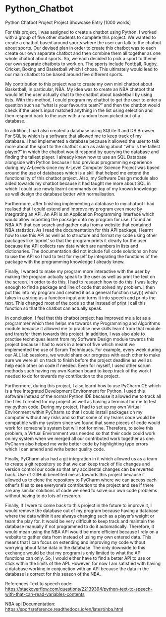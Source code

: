 # Python_Chatbot
Python Chatbot Project
Project Showcase Entry [1000 words]

For this project, I was assigned to create a chatbot using Python. I worked with a group of five
other students to complete this project. We wanted to create a chatbot based around sports
where the user can talk to the chatbot about sports. Our devised plan in order to create this
chatbot was to each create our own separate chatbot and then combine them all together as
one whole chatbot about sports. So, we each decided to pick a sport to theme our own separate
chatbots to work on. The sports include Football, Rugby, Cricket, Boxing and Basketball which I
chose. This ultimately would lead to our main chatbot to be based around five different sports.

My contribution to this project was to create my own mini chatbot about Basketball, in particular,
NBA. My idea was to create an NBA chatbot that would let the user actually chat to the chatbot
about basketball by using lists. With this method, I could program my chatbot to get the user to
enter a question such as “what is your favourite team?” and then the chatbot would check if the
user’s input matched anything in the list using selection and then respond back to the user with
a random team picked out of a database.

In addition, I had also created a database using SQLite 3 and DB Browser For SQLite which is a
software that allowed me to keep track of my database. I had implemented a database because
it allowed the user to talk more about the sport to the chatbot such as asking about “who is the
tallest player?” in which the chatbot would respond by querying the database and finding the
tallest player. I already knew how to use an SQL Database alongside with Python because I had
previous programming experience during my A-Levels since my A-Level Computer Science
Project was based around the use of databases which is a skill that helped me extend the
functionality of this chatbot project. Also, my Software Design module also aided towards my
chatbot because it had taught me more about SQL in which I could use newly learnt commands
on top of my known knowledge as well design the database better with normalisation.

Furthermore, after finishing implementing a database to my chatbot I had realised that I could
extend and improve my program even more by integrating an API. An API is an Application
Programming Interface which would allow importing the package onto my program for use. I
found an NBA API that can search and gather data from a website that contained NBA
statistics. As I read the documentation for this API package, I learnt how to use this API as well
as to structure and format my code using other packages like ‘pprint’ so that the program prints
it clearly for the user because the API collects raw data which are numbers in lists and
dictionaries. The documentation did not include full code solutions on how to use the API so I
had to test for myself by integrating the functions of the package with the programming
knowledge I already knew.

Finally, I wanted to make my program more interactive with the user by making the program
actually speak to the user as well as print the text on the screen. In order to do this, I had to
research how to do this. I was lucky enough to find a package and line of code that solved my
problem. I then put this into my program and created it as a general function (say()) which takes
in a string as a function input and turns it into speech and prints the text. This changed most of
the code so that instead of print I call this function so that the chatbot can actually speak.

In conclusion, I feel that this chatbot project has improved me a lot as a programmer which then
helps me towards my Programming and Algorithms module because it allowed me to practise
new skills learnt from that module and transfer them towards this project. In addition, I was also
able to practise techniques learnt from my Software Design module towards this project
because I had to work in a team of five which meant we implemented the use of Scrum
Techniques. For example, every week during our ALL lab sessions, we would share our
progress with each other to make sure we were all on track to finish before the project deadline
as well as help each other on code if needed. Even for myself, I used other scrum methods
such having my own Kanban board to keep track of the work I needed to do for towards my
contribution to the project.

Furthermore, during this project, I also learnt how to use PyCharm CE which is a free Integrated
Development Environment for Python. I used this software instead of the normal Python IDE
because it allowed me to track all the files I created for my project as well as having a terminal
for me to test my python code. During my project, I had to set up my own Virtual Environment
within PyCharm so that I could install packages on my computer without any risks and so that
some of my teams code would be compatible with my system since we found that some pieces
of code would work for someone's system but will not for mine. Therefore, to solve this problem,
a Virtual Environment was needed so that their code could work on my system when we
merged all our contributed work together as one. PyCharm also helped me write better code by
highlighting typo errors which I can amend and write better quality code.

Finally, PyCharm also had a git integration in it which allowed us as a team to create a git
repository so that we can keep track of file changes and version control our code so that any
accidental changes can be reverted back. Use of GitHub benefited me as towards this project
because it allowed us to clone the repository to PyCharm where we can access each other's
files to see everyone’s contribution to the project and see if there are any similar solutions of
code we need to solve our own code problems without having to do lots of research.

Finally, If I were to come back to this project in the future to improve it, I would remove the database out of
my program because having a database where the data within it are always changing such as a player’s
weight or team the play for. It would be very difficult to keep track and maintain the database manually if not
programmed to do it automatically. Therefore, it would mean using the NBA API would be more efficient
because I rely on a website to gather data from instead of using my own entered data. This means that I
can focus on extending and improving my code without worrying about false data in the database. The only
downside to this exchange would be that my program is only limited to what the API functions can only. So,
I would either have to find a better API to use or stick within the limits of the API. However, for now I am
satisfied with having a database working in conjunction with an API because the data in the database is
correct for this season of the NBA.

References
Text to speech code:
https://stackoverflow.com/questions/22139394/python-text-to-speech-with-that-can-read-variables-contents

NBA api Documentation:
https://sportsreference.readthedocs.io/en/latest/nba.html
